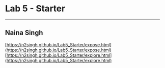 # Lab 5 - Starter
---
Naina Singh
---
[https://n2singh.github.io/Lab5_Starter/expose.html](https://n2singh.github.io/Lab5_Starter/expose.html)
[https://n2singh.github.io/Lab5_Starter/explore.html](https://n2singh.github.io/Lab5_Starter/explore.html)

